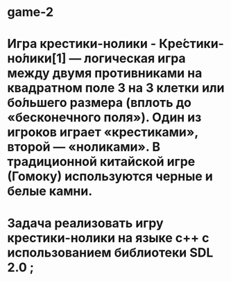 # game-2


# Игра крестики-нолики - Кре́стики-но́лики[1] — логическая игра между двумя противниками на квадратном поле 3 на 3 клетки или бо́льшего размера (вплоть до «бесконечного поля»). Один из игроков играет «крестиками», второй — «ноликами». В традиционной китайской игре (Гомоку) используются черные и белые камни.
# Задача реализовать игру крестики-нолики на языке с++ с использованием библиотеки SDL 2.0 ;
